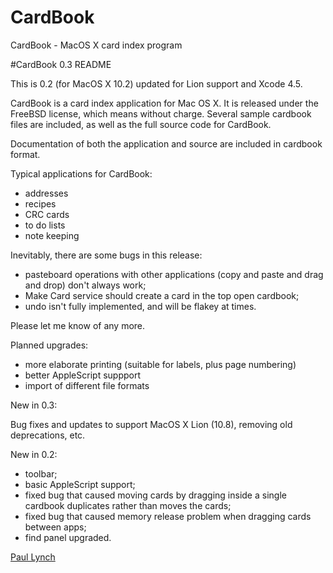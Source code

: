 CardBook
========

CardBook - MacOS X card index program

#CardBook 0.3 README

This is 0.2 (for MacOS X 10.2) updated for Lion support and Xcode 4.5.

CardBook is a card index application for Mac OS X.  It is released under the FreeBSD license, which means without charge.  Several sample cardbook files are included, as well as the full source code for CardBook.

Documentation of both the application and source are included in cardbook format.

Typical applications for CardBook:

- addresses
- recipes
- CRC cards
- to do lists
- note keeping

Inevitably, there are some bugs in this release:

- pasteboard operations with other applications (copy and paste and drag and drop) don't always work;
- Make Card service should create a card in the top open cardbook;
- undo isn't fully implemented, and will be flakey at times.

Please let me know of any more.

Planned upgrades:

- more elaborate printing (suitable for labels, plus page numbering)
- better AppleScript suppport
- import of different file formats

New in 0.3:

Bug fixes and updates to support MacOS X Lion (10.8), removing old deprecations, etc.

New in 0.2:

- toolbar;
- basic AppleScript support;
- fixed bug that caused moving cards by dragging inside a single cardbook duplicates rather than moves the cards;
- fixed bug that caused memory release problem when dragging cards between apps;
- find panel upgraded.

[Paul Lynch](mailto:paul@plsys.co.uk)

